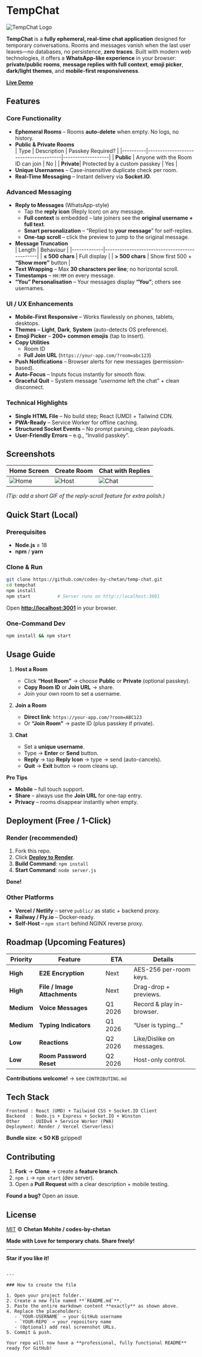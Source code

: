 # TempChat

<picture>
  <source media="(prefers-color-scheme: dark)" srcset="https://temp-chat-nqzf.onrender.com/temp-chat-logo-cropped.png">
  <img src="https://temp-chat-nqzf.onrender.com/temp-chat-logo-cropped-dark.png" alt="TempChat Logo" >
</picture>

**TempChat** is a **fully ephemeral, real-time chat application** designed for temporary conversations. Rooms and messages vanish when the last user leaves—no databases, no persistence, **zero traces**. Built with modern web technologies, it offers a **WhatsApp-like experience** in your browser: **private/public rooms**, **message replies with full context**, **emoji picker**, **dark/light themes**, and **mobile-first responsiveness**.

**[Live Demo](https://temp-chat-nqzf.onrender.com/)**

## Features

### Core Functionality
- **Ephemeral Rooms** – Rooms **auto-delete** when empty. No logs, no history.
- **Public & Private Rooms**  
  | Type     | Description                          | Passkey Required? |
  |----------|--------------------------------------|-------------------|
  | **Public** | Anyone with the Room ID can join   | No                |
  | **Private**| Protected by a custom passkey       | Yes               |
- **Unique Usernames** – Case-insensitive duplicate check per room.
- **Real-Time Messaging** – Instant delivery via **Socket.IO**.

### Advanced Messaging
- **Reply to Messages** (WhatsApp-style)  
  - Tap the **reply icon** (Reply Icon) on any message.  
  - **Full context** is embedded – late joiners see the **original username + full text**.  
  - **Smart personalization** – “Replied to **your message**” for self-replies.  
  - **One-tap scroll** – click the preview to jump to the original message.
- **Message Truncation**  
  | Length      | Behaviour                                    |
  |-------------|----------------------------------------------|
  | **≤ 500 chars** | Full display                                 |
  | **> 500 chars** | Show first 500 + **“Show more”** button      |
- **Text Wrapping** – Max **30 characters per line**; no horizontal scroll.
- **Timestamps** – `HH:MM` on every message.
- **“You” Personalisation** – Your messages display **“You”**; others see usernames.

### UI / UX Enhancements
- **Mobile-First Responsive** – Works flawlessly on phones, tablets, desktops.
- **Themes** – **Light**, **Dark**, **System** (auto-detects OS preference).
- **Emoji Picker** – **200+ common emojis** (tap to insert).
- **Copy Utilities**  
  - Room ID  
  - **Full Join URL** (`https://your-app.com/?room=abc123`)
- **Push Notifications** – Browser alerts for new messages (permission-based).
- **Auto-Focus** – Inputs focus instantly for smooth flow.
- **Graceful Quit** – System message “*username* left the chat” + clean disconnect.

### Technical Highlights
- **Single HTML File** – No build step; React (UMD) + Tailwind CDN.
- **PWA-Ready** – Service Worker for offline caching.
- **Structured Socket Events** – No prompt parsing, clean payloads.
- **User-Friendly Errors** – e.g., “Invalid passkey”.

## Screenshots

| **Home Screen** | **Create Room** | **Chat with Replies** |
|-----------------|-----------------|-----------------------|
| ![Home](https://cdn.jsdelivr.net/gh/codes-by-chetan/Images_Server@main/tempchat_home.png) | ![Host](https://cdn.jsdelivr.net/gh/codes-by-chetan/Images_Server@main/tempchat_room_cretated.png) | ![Chat](https://cdn.jsdelivr.net/gh/codes-by-chetan/Images_Server@main/tempchat_chat_demo.png) |

*(Tip: add a short GIF of the reply-scroll feature for extra polish.)*

## Quick Start (Local)

### Prerequisites
- **Node.js** ≥ 18
- **npm** / **yarn**

### Clone & Run
```bash
git clone https://github.com/codes-by-chetan/temp-chat.git
cd tempchat
npm install
npm start          # Server runs on http://localhost:3001
```

Open **[http://localhost:3001](http://localhost:3001)** in your browser.

### One-Command Dev
```bash
npm install && npm start
```

## Usage Guide

1. **Host a Room**  
   - Click **“Host Room”** → choose **Public** or **Private** (optional passkey).  
   - **Copy Room ID** or **Join URL** → share.  
   - Join your own room to set a username.

2. **Join a Room**  
   - **Direct link**: `https://your-app.com/?room=ABC123`  
   - Or **“Join Room”** → paste ID (plus passkey if private).

3. **Chat**  
   - Set a **unique username**.  
   - Type → **Enter** or **Send** button.  
   - **Reply** → tap **Reply Icon** → type → send (auto-cancels).  
   - **Quit** → **Exit** button → room cleans up.

**Pro Tips**  
- **Mobile** – full touch support.  
- **Share** – always use the **Join URL** for one-tap entry.  
- **Privacy** – rooms disappear instantly when empty.

## Deployment (Free / 1-Click)

### Render (recommended)
1. Fork this repo.  
2. Click **[Deploy to Render](https://render.com/)**.  
3. **Build Command**: `npm install`  
4. **Start Command**: `node server.js`  

**Done!**

### Other Platforms
- **Vercel / Netlify** – serve `public/` as static + backend proxy.  
- **Railway / Fly.io** – Docker-ready.  
- **Self-Host** – `npm start` behind NGINX reverse proxy.

## Roadmap (Upcoming Features)

| Priority | Feature                | ETA       | Details                                 |
|----------|------------------------|-----------|-----------------------------------------|
| **High** | **E2E Encryption**     | Next      | AES-256 per-room keys.                  |
| **High** | **File / Image Attachments** | Next | Drag-drop + previews.                   |
| **Medium**| **Voice Messages**     | Q1 2026   | Record & play in-browser.               |
| **Medium**| **Typing Indicators**  | Q1 2026   | “User is typing…”                       |
| **Low**   | **Reactions**          | Q2 2026   | Like/Dislike on messages.               |
| **Low**   | **Room Password Reset**| Q2 2026   | Host-only control.                      |

**Contributions welcome!** → see `CONTRIBUTING.md`

## Tech Stack

```
Frontend : React (UMD) + Tailwind CSS + Socket.IO Client
Backend  : Node.js + Express + Socket.IO + Winston
Other    : UUIDv4 + Service Worker (PWA)
Deployment: Render / Vercel (Serverless)
```

**Bundle size**: **< 50 KB** gzipped!

## Contributing

1. **Fork** → **Clone** → create a **feature branch**.  
2. `npm i` → `npm start` (dev server).  
3. Open a **Pull Request** with a clear description + mobile testing.

**Found a bug?** Open an issue.

## License

[MIT](LICENSE) © **Chetan Mohite / codes-by-chetan**

**Made with Love for temporary chats. Share freely!**

---

**Star if you like it!**
```

---

### How to create the file

1. Open your project folder.  
2. Create a new file named **`README.md`**.  
3. Paste the entire markdown content **exactly** as shown above.  
4. Replace the placeholders:  
   - `YOUR-USERNAME` → your GitHub username  
   - `YOUR-REPO` → your repository name  
   - (Optional) add real screenshot URLs.  
5. Commit & push.

Your repo will now have a **professional, fully functional README** ready for GitHub!